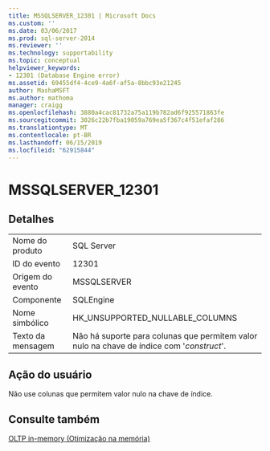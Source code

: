 ```yaml
---
title: MSSQLSERVER_12301 | Microsoft Docs
ms.custom: ''
ms.date: 03/06/2017
ms.prod: sql-server-2014
ms.reviewer: ''
ms.technology: supportability
ms.topic: conceptual
helpviewer_keywords:
- 12301 (Database Engine error)
ms.assetid: 69455df4-4ce9-4a6f-af5a-8bbc93e21245
author: MashaMSFT
ms.author: mathoma
manager: craigg
ms.openlocfilehash: 3880a4cac81732a75a119b782ad6f925571863fe
ms.sourcegitcommit: 3026c22b7fba19059a769ea5f367c4f51efaf286
ms.translationtype: MT
ms.contentlocale: pt-BR
ms.lasthandoff: 06/15/2019
ms.locfileid: "62915844"
---
```

# <a name="mssqlserver12301"></a>MSSQLSERVER_12301
    
## <a name="details"></a>Detalhes  
  
|||  
|-|-|  
|Nome do produto|SQL Server|  
|ID do evento|12301|  
|Origem do evento|MSSQLSERVER|  
|Componente|SQLEngine|  
|Nome simbólico|HK_UNSUPPORTED_NULLABLE_COLUMNS|  
|Texto da mensagem|Não há suporte para colunas que permitem valor nulo na chave de índice com '*construct*'.|  
  
## <a name="user-action"></a>Ação do usuário  
 Não use colunas que permitem valor nulo na chave de índice.  
  
## <a name="see-also"></a>Consulte também  
 [OLTP in-memory &#40;Otimização na memória&#41;](../in-memory-oltp/in-memory-oltp-in-memory-optimization.md)  
  
  
